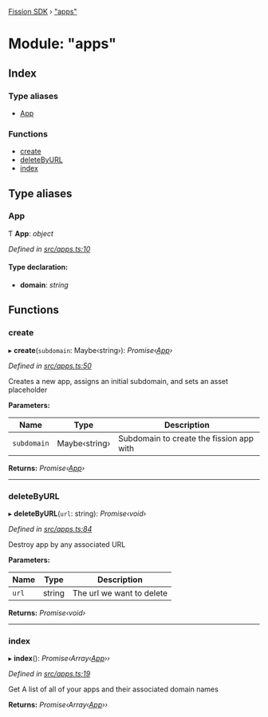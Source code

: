 [Fission SDK](../README.md) › ["apps"](_apps_.md)

# Module: "apps"

## Index

### Type aliases

* [App](_apps_.md#app)

### Functions

* [create](_apps_.md#create)
* [deleteByURL](_apps_.md#deletebyurl)
* [index](_apps_.md#index)

## Type aliases

###  App

Ƭ **App**: *object*

*Defined in [src/apps.ts:10](https://github.com/fission-suite/webnative/blob/3b06253/src/apps.ts#L10)*

#### Type declaration:

* **domain**: *string*

## Functions

###  create

▸ **create**(`subdomain`: Maybe‹string›): *Promise‹[App](_apps_.md#app)›*

*Defined in [src/apps.ts:50](https://github.com/fission-suite/webnative/blob/3b06253/src/apps.ts#L50)*

Creates a new app, assigns an initial subdomain, and sets an asset placeholder

**Parameters:**

Name | Type | Description |
------ | ------ | ------ |
`subdomain` | Maybe‹string› | Subdomain to create the fission app with  |

**Returns:** *Promise‹[App](_apps_.md#app)›*

___

###  deleteByURL

▸ **deleteByURL**(`url`: string): *Promise‹void›*

*Defined in [src/apps.ts:84](https://github.com/fission-suite/webnative/blob/3b06253/src/apps.ts#L84)*

Destroy app by any associated URL

**Parameters:**

Name | Type | Description |
------ | ------ | ------ |
`url` | string | The url we want to delete  |

**Returns:** *Promise‹void›*

___

###  index

▸ **index**(): *Promise‹Array‹[App](_apps_.md#app)››*

*Defined in [src/apps.ts:19](https://github.com/fission-suite/webnative/blob/3b06253/src/apps.ts#L19)*

Get A list of all of your apps and their associated domain names

**Returns:** *Promise‹Array‹[App](_apps_.md#app)››*
